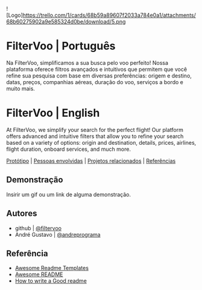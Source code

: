 
![Logo]https://trello.com/1/cards/68b59a89607f2033a784e0a1/attachments/68b60275902a9e585324d0be/download/5.png


# FilterVoo | Português

Na FilterVoo, simplificamos a sua busca pelo voo perfeito! Nossa plataforma oferece filtros avançados e intuitivos que permitem que você refine sua pesquisa com base em diversas preferências: origem e destino, datas, preços, companhias aéreas, duração do voo, serviços a bordo e muito mais.


# FilterVoo | English

At FilterVoo, we simplify your search for the perfect flight! Our platform offers advanced and intuitive filters that allow you to refine your search based on a variety of options: origin and destination, details, prices, airlines, flight duration, onboard services, and much more.

[Protótipo]() | [Pessoas envolvidas]() | [Projetos relacionados]() | [Referências]()



## Demonstração

Insirir um gif ou um link de alguma demonstração.


## Autores

- github | [@filtervoo](https://github.com/andreprograma/filtervoo)
- André Gustavo | [@andreprograma](https://github.com/andreprograma)


## Referência

 - [Awesome Readme Templates](https://awesomeopensource.com/project/elangosundar/awesome-README-templates)
 - [Awesome README](https://github.com/matiassingers/awesome-readme)
 - [How to write a Good readme](https://bulldogjob.com/news/449-how-to-write-a-good-readme-for-your-github-project)
